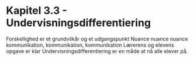 # Kapitel 3.3 - Undervisningsdifferentiering

Forskellighed er et grundvilkår og et udgangspunkt
Nuance nuance nuance
kommunikation, kommunikation, kommunikation
Lærerens og elevens opgave er klar
Undervisningsdifferentiering er en måde at nå alle elever på.